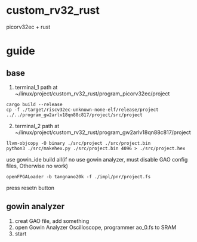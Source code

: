 # custom_rv32_rust

picorv32ec + rust

# guide

## base

1. terminal_1 path at ~/linux/project/custom_rv32_rust/program_picorv32ec/project
```
cargo build --release
cp -f ./target/riscv32ec-unknown-none-elf/release/project ../../program_gw2arlv18qn88c817/project/src/project
```

2. terminal_2 path at ~/linux/project/custom_rv32_rust/program_gw2arlv18qn88c817/project
```
llvm-objcopy -O binary ./src/project ./src/project.bin
python3 ./src/makehex.py ./src/project.bin 4096 > ./src/project.hex
```
use gowin_ide build all(if no use gowin analyzer, must disable GAO config files, Otherwise no work)
```
openFPGALoader -b tangnano20k -f ./impl/pnr/project.fs
```
press resetn button

## gowin analyzer

1. creat GAO file, add something
2. open Gowin Analyzer Oscilloscope, programmer ao_0.fs to SRAM
3. start
